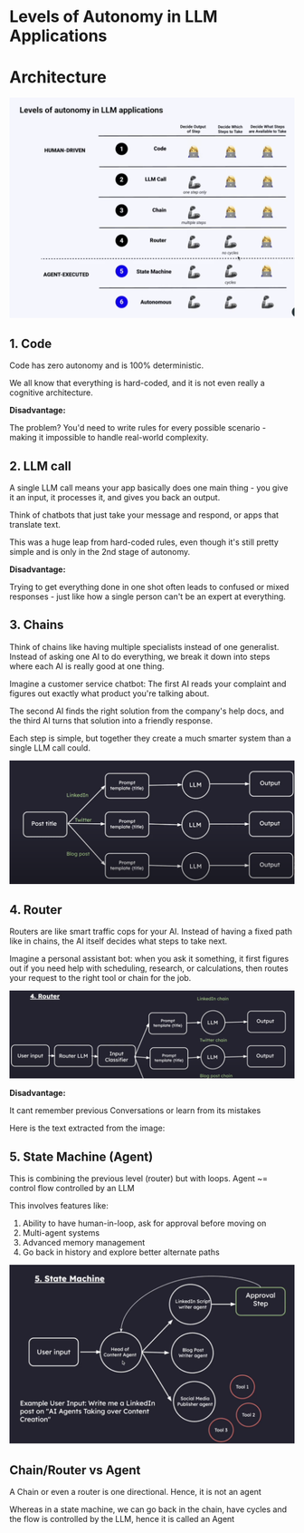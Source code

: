 # Levels of Autonomy in LLM Applications

# Architecture

![alt text](images/image-4.png)

## 1. Code

Code has zero autonomy and is 100% deterministic.

We all know that everything is hard-coded, and it is not even really a cognitive architecture.

**Disadvantage:**

The problem? You'd need to write rules for every possible scenario - making it impossible to handle real-world complexity.

## 2. LLM call

A single LLM call means your app basically does one main thing - you give it an input, it processes it, and gives you back an output.

Think of chatbots that just take your message and respond, or apps that translate text.

This was a huge leap from hard-coded rules, even though it's still pretty simple and is only in the 2nd stage of autonomy.

**Disadvantage:**

Trying to get everything done in one shot often leads to confused or mixed responses - just like how a single person can't be an expert at everything.

## 3. Chains

Think of chains like having multiple specialists instead of one generalist. Instead of asking one AI to do everything, we break it down into steps where each AI is really good at one thing.

Imagine a customer service chatbot: The first AI reads your complaint and figures out exactly what product you're talking about.

The second AI finds the right solution from the company's help docs, and the third AI turns that solution into a friendly response.

Each step is simple, but together they create a much smarter system than a single LLM call could.

![alt text](images/image-1.png)


## 4. Router

Routers are like smart traffic cops for your AI. Instead of having a fixed path like in chains, the AI itself decides what steps to take next.

Imagine a personal assistant bot: when you ask it something, it first figures out if you need help with scheduling, research, or calculations, then routes your request to the right tool or chain for the job.

![alt text](images/image-2.png)

**Disadvantage:**

It cant remember previous Conversations or learn from its mistakes

Here is the text extracted from the image:

## 5. State Machine (Agent)

This is combining the previous level (router) but with loops.
Agent ~= control flow controlled by an LLM

This involves features like:
1. Ability to have human-in-loop, ask for approval before moving on
2. Multi-agent systems
3. Advanced memory management
4. Go back in history and explore better alternate paths

![alt text](images/image-3.png)

## Chain/Router vs Agent

A Chain or even a router is one directional. Hence, it is not an agent

Whereas in a state machine, we can go back in the chain, have cycles and the flow is controlled by the LLM, hence it is called an Agent




